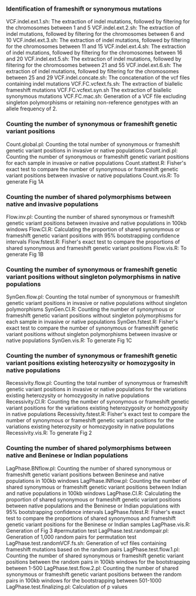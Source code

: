 ### Identification of frameshift or synonymous mutations
VCF.indel.ext.1.sh: The extraction of indel mutations, followed by filtering for the chromosomes between 1 and 5
VCF.indel.ext.2.sh: The extraction of indel mutations, followed by filtering for the chromosomes between 6 and 10
VCF.indel.ext.3.sh: The extraction of indel mutations, followed by filtering for the chromosomes between 11 and 15
VCF.indel.ext.4.sh: The extraction of indel mutations, followed by filtering for the chromosomes between 16 and 20
VCF.indel.ext.5.sh: The extraction of indel mutations, followed by filtering for the chromosomes between 21 and 55
VCF.indel.ext.6.sh: The extraction of indel mutations, followed by filtering for the chromosomes between 25 and 29
VCF.indel.concate.sh: The concatenation of the vcf files containing indel mutations
VCF.FC.vcfext.fs.sh: The extraction of biallelic frameshift mutations
VCF.FC.vcfext.syn.sh The extraction of biallelic synonymous mutations
VCF.FC.mac.sh: Generation of a VCF file excluding singleton polymorphisms or retaining non-reference genotypes with an allele frequency of 2.

### Counting the number of synonymous or frameshift genetic variant positions
Count.global.pl: Counting the total number of synonymous or frameshift genetic variant positions in invasive or native populations
Count.indi.pl: Counting the number of synonymous or frameshift genetic variant positions for each sample in invasive or native populations
Count.stattest.R: Fisher's exact test to compare the number of synonymous or frameshift genetic variant positions between invasive or native populations
Count.vis.R: To generate Fig 1A

### Counting the number of shared polymorphisms between native and invasive populations
Flow.inv.pl: Counting the number of shared synonymous or frameshift genetic variant positions between invasive and native populations in 100kb windows
Flow.CI.R: Calculating the proportion of shared synonymous or frameshift genetic variant positions with 95% bootstrapping confidence intervals
Flow.fstest.R: Fisher's exact test to compare the proportions of shared synonymous and frameshift genetic variant positions
Flow.vis.R: To generate Fig 1B

### Counting the number of synonymous or frameshift genetic variant positions without singleton polymorphisms in native populations
SynGen.flow.pl: Counting the total number of synonymous or frameshift genetic variant positions in invasive or native populations without singleton polymorphisms
SynGen.CI.R: Counting the number of synonymous or frameshift genetic variant positions without singleton polymorphisms for each sample in invasive or native populations
SynGen.fstest.R: Fisher's exact test to compare the number of synonymous or frameshift genetic variant positions without singleton polymorphisms between invasive or native populations
SynGen.vis.R: To generate Fig 1C

### Counting the number of synonymous or frameshift genetic variant positions existing heterozysity or homozygosity in native populations
Recessivity.flow.pl: Counting the total number of synonymous or frameshift genetic variant positions in invasive or native populations for the variations existing heterozysity or homozygosity in native populations
Recessivity.CI.R: Counting the number of synonymous or frameshift genetic variant positions for the variations existing heterozygosity or homozygosity in native populations
Recessivity.fstest.R: Fisher's exact test to compare the number of synonymous or frameshift genetic variant positions for the variations existing heterozysity or homozygosity in native populations
Recessivity.vis.R: To generate Fig 2

### Counting the number of shared polymorphisms between native and Beninese or Indian populations
LagPhase.BNflow.pl: Counting the number of shared synonymous or frameshift genetic variant positions between Beninese and native populations in 100kb windows
LagPhase.INflow.pl: Counting the number of shared synonymous or frameshift genetic variant positions between Indian and native populations in 100kb windows
LagPhase.CI.R: Calculating the proportion of shared synonymous or frameshift genetic variant positions between native populations and the Beninese or Indian populations with 95% bootstrapping confidence intervals
LagPhase.fstest.R: Fisher's exact test to compare the proportions of shared synonymous and frameshift genetic variant positions for the Beninese or Indian samples
LagPhase.vis.R: Generation of Fig 3
#permutation test
LagPhase.test.randompair.pl: Generation of 1,000 random pairs for permutation test
LagPhase.test.randomVCF.fs.sh: Generation of vcf files containing frameshift mutations based on the random pairs 
LagPhase.test.flow.1.pl: Counting the number of shared synonymous or frameshift genetic variant positions between the random pairs in 100kb windows for the bootstrapping between 1-500
LagPhase.test.flow.2.pl: Counting the number of shared synonymous or frameshift genetic variant positions between the random pairs in 100kb windows for the bootstrapping between 501-1000
LagPhase.test.finalizing.pl: Calculation of p values 

